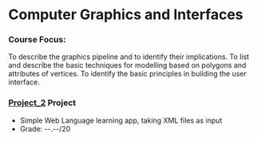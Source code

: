 # Computer Graphics and Interfaces

### Course Focus:
To describe the graphics pipeline and to identify their implications.
To list and describe the basic techniques for modelling based on polygons and attributes of vertices.
To identify the basic principles in building the user interface. 

### [Project_2](Project_2/project.html) Project 
* Simple Web Language learning app, taking XML files as input
* Grade: --.--/20